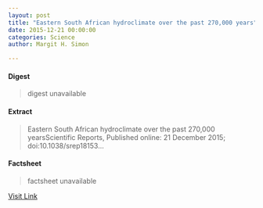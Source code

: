 ```yaml
---
layout: post
title: "Eastern South African hydroclimate over the past 270,000 years"
date: 2015-12-21 00:00:00
categories: Science
author: Margit H. Simon

---
```



#### Digest
>digest unavailable

#### Extract
>Eastern South African hydroclimate over the past 270,000 yearsScientific Reports, Published online: 21 December 2015; doi:10.1038/srep18153...

#### Factsheet
>factsheet unavailable

[Visit Link](http://www.nature.com/articles/srep18153)


